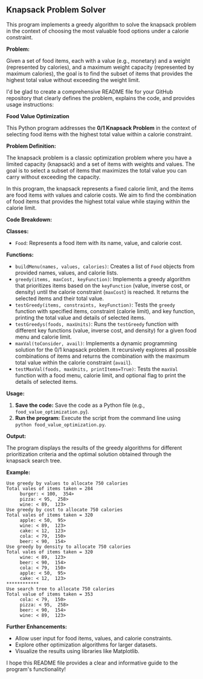 ## Knapsack Problem Solver

This program implements a greedy algorithm to solve the knapsack problem in the context of choosing the most valuable food options under a calorie constraint.

**Problem:**

Given a set of food items, each with a value (e.g., monetary) and a weight (represented by calories), and a maximum weight capacity (represented by maximum calories), the goal is to find the subset of items that provides the highest total value without exceeding the weight limit.

I'd be glad to create a comprehensive README file for your GitHub repository that clearly defines the problem, explains the code, and provides usage instructions:

**Food Value Optimization**

This Python program addresses the **0/1 Knapsack Problem** in the context of selecting food items with the highest total value within a calorie constraint.

**Problem Definition:**

The knapsack problem is a classic optimization problem where you have a limited capacity (knapsack) and a set of items with weights and values. The goal is to select a subset of items that maximizes the total value you can carry without exceeding the capacity.

In this program, the knapsack represents a fixed calorie limit, and the items are food items with values and calorie costs. We aim to find the combination of food items that provides the highest total value while staying within the calorie limit.

**Code Breakdown:**

**Classes:**

- `Food`: Represents a food item with its name, value, and calorie cost.

**Functions:**

- `buildMenu(names, values, calories)`: Creates a list of `Food` objects from provided names, values, and calorie lists.
- `greedy(items, maxCost, keyFunction)`: Implements a greedy algorithm that prioritizes items based on the `keyFunction` (value, inverse cost, or density) until the calorie constraint (`maxCost`) is reached. It returns the selected items and their total value.
- `testGreedy(items, constraints, keyFunction)`: Tests the `greedy` function with specified items, constraint (calorie limit), and key function, printing the total value and details of selected items.
- `testGreedys(foods, maxUnits)`: Runs the `testGreedy` function with different key functions (value, inverse cost, and density) for a given food menu and calorie limit.
- `maxVal(toConsider, avail)`: Implements a dynamic programming solution for the 0/1 knapsack problem. It recursively explores all possible combinations of items and returns the combination with the maximum total value within the calorie constraint (`avail`).
- `testMaxVal(foods, maxUnits, printItems=True)`: Tests the `maxVal` function with a food menu, calorie limit, and optional flag to print the details of selected items.

**Usage:**

1. **Save the code:** Save the code as a Python file (e.g., `food_value_optimization.py`).
2. **Run the program:** Execute the script from the command line using `python food_value_optimization.py`.

**Output:**

The program displays the results of the greedy algorithms for different prioritization criteria and the optimal solution obtained through the knapsack search tree.

**Example:**

```
Use greedy by values to allocate 750 calories
Total vales of items taken = 284
     burger: < 100,  354>
     pizza: < 95,  258>
     wine: < 89,  123>
Use greedy by cost to allocate 750 calories
Total vales of items taken = 320
     apple: < 50,  95>
     wine: < 89,  123>
     cake: < 12,  123>
     cola: < 79,  150>
     beer: < 90,  154>
Use greedy by density to allocate 750 calories
Total vales of items taken = 320
     wine: < 89,  123>
     beer: < 90,  154>
     cola: < 79,  150>
     apple: < 50,  95>
     cake: < 12,  123>
************
Use search tree to allocate 750 calories
Total value of items taken = 353
     cola: < 79,  150>
     pizza: < 95,  258>
     beer: < 90,  154>
     wine: < 89,  123>
```

**Further Enhancements:**

- Allow user input for food items, values, and calorie constraints.
- Explore other optimization algorithms for larger datasets.
- Visualize the results using libraries like Matplotlib.


I hope this README file provides a clear and informative guide to the program's functionality!
